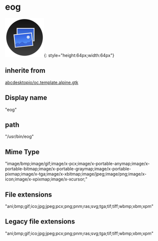 # eog
![circle_eog.svg](/applications/icons/circle_eog.svg){: style="height:64px;width:64px"}
## inherite from
[abcdesktopio/oc.template.alpine.gtk](abcdesktopio/oc.template.alpine.gtk.md)
## Display name
"eog"
## path
"/usr/bin/eog"
## Mime Type
"image/bmp;image/gif;image/x-pcx;image/x-portable-anymap;image/x-portable-bitmap;image/x-portable-graymap;image/x-portable-pixmap;image/x-tga;image/x-xbitmap;image/jpeg;image/png;image/x-icon;image/x-xpixmap;image/x-xcursor;"
## File extensions
"ani;bmp;gif;ico;jpg;jpeg;pcx;png;pnm;ras;svg;tga;tif;tiff;wbmp;xbm;xpm"
## Legacy file extensions
"ani;bmp;gif;ico;jpg;jpeg;pcx;png;pnm;ras;svg;tga;tif;tiff;wbmp;xbm;xpm"
